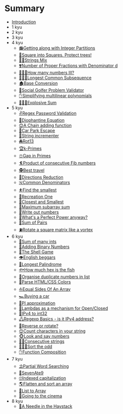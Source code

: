 # Summary

* [Introduction](README.md)
* 1 kyu
* 2 kyu
* 3 kyu
* 4 kyu
    * [📻Getting along with Integer Partitions](4-kyu/getting-along-with-integer-partitions.md)
    * [🔲Square into Squares. Protect trees!](4-kyu/square-into-squares-protect-trees.md)
    * [🖐🏽Strings Mix](4-kyu/strings-mix.md)
    * [❣️Number of Proper Fractions with Denominator d](4-kyu/number-of-proper-fractions-with-denominator-d.md)
    * [🤷🏾‍♂️How many numbers III?](4-kyu/how-many-numbers-iii.md)
    * [🙇🏾‍♀️Longest Common Subsequence](4-kyu/longest-common-subsequence.md)
    * [🏚️Base Conversion](4-kyu/base-conversion.md)
    * [🎅Social Golfer Problem Validator](4-kyu/social-golfer-problem-validator.md)
    * [✋Simplifying multilinear polynomials](4-kyu/simplifying-multilinear-polynomials.md)
    * [👩‍👩‍👦Explosive Sum](4-kyu/explosive-sum.md)
* 5 kyu
    * [✌️Regex Password Validation](5-kyu/regex-password-validation.md)
    * [🏩Diophantine Equation](5-kyu/diophantine-equation.md)
    * [😊A Chain adding function](5-kyu/diophantine-equation.md)
    * [🐒Car Park Escape](5-kyu/car-park-escape.md)
    * [🙈String incrementer](5-kyu/string-incrementer.md)
    * [🚔Rot13](5-kyu/rot13-1.md)
    * [🏆k-Primes](5-kyu/k-primes.md)
    * [☃️Gap in Primes](5-kyu/gap-in-primes.md)
    * [🏄Product of consecutive Fib numbers](5-kyu/product-of-consecutive-fib-numbers.md)
    * [🕵️Best travel](5-kyu/best-travel.md)
    * [🙍Directions Reduction](5-kyu/directions-reduction.md)
    * [🇳Common Denominators](5-kyu/common-denominators.md)
    * [⛹️Find the smallest](5-kyu/find-the-smallest.md)
    * [🏓Recreation One](5-kyu/integers-recreation-one.md)
    * [🏸Closest and Smallest](5-kyu/closest-and-smallest.md)
    * [🍕Maximum subarray sum](5-kyu/maximum-subarray-sum.md)
    * [🍪Write out numbers](5-kyu/write-out-numbers.md)
    * [🚵What's a Perfect Power anyway?](5-kyu/whats-a-perfect-power-anyway.md)
    * [👨Sum of Pairs](5-kyu/sum-of-pairs.md)
    * [⛽Rotate a square matrix like a vortex](5-kyu/rotate-a-square-matrix-like-a-vortex.md)
* 6 kyu
    * [🐶Sum of many ints](6-kyu/sum-of-many-ints.md)
    * [💖Adding Binary Numbers](6-kyu/adding-binary-numbers.md)
    * [🔮The Shell Game](6-kyu/the-shell-game.md)
    * [👁️English beggars](6-kyu/english-beggars.md)
    * [👀Longest Palindrome](6-kyu/longest-palindrome.md)
    * [🐟How much hex is the fish](6-kyu/how-much-hex-is-the-fish.md)
    * [🍥Organise duplicate numbers in list](6-kyu/organise-duplicate-numbers-in-list.md)
    * [🍇Parse HTML/CSS Colors](6-kyu/parse-html-slash-css-colors.md)
    * [⛵Equal Sides Of An Array](6-kyu/equal-sides-of-an-array.md)
    * [🏎️Buying a car](6-kyu/buying-a-car.md)
    * [🏴󠁢󠁲󠁰󠁩󠁿PI approximation](6-kyu/pi-approximation.md)
    * [🚪Lambdas as a mechanism for Open/Closed](6-kyu/lambdas-as-a-mechanism-for-open-slash-closed.md)
    * [🚈IPv4 to int32](6-kyu/ipv4-to-int32.md)
    * [🖧Regexp Basics - is it IPv4 address?](6-kyu/regexp-basics-is-it-ipv4-address.md)
    * [🤔Reverse or rotate?](6-kyu/reverse-or-rotate.md)
    * [😊Count characters in your string](6-kyu/count-characters-in-your-string.md)
    * [🐵Look and say numbers](6-kyu/look-and-say-numbers.md)
    * [👩🏽Consecutive strings](6-kyu/consecutive-strings.md)
    * [👯🏿‍♂️Sort the odd](6-kyu/sort-the-odd.md)
    * [✋Function Composition](6-kyu/function-composition.md)
* 7 kyu
    * [⛱️Partial Word Searching](7-kyu/partial-word-searching.md)
    * [🔪SevenAte9](7-kyu/sevenate9.md)
    * [🙄Indexed capitalization](7-kyu/indexed-capitalization.md)
    * [🌎Flatten and sort an array](7-kyu/flatten-and-sort-an-array.md)
    * [🌟List to Array](7-kyu/list-to-array.md)
    * [🎉Going to the cinema](7-kyu/going-to-the-cinema.md)
* 8 kyu
    * [🎂A Needle in the Haystack](8-kyu/a-needle-in-the-haystack.md)

